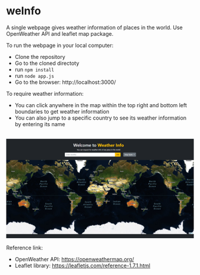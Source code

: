 # weInfo
A single webpage gives weather information of places in the world. Use OpenWeather API and leaflet map package.

To run the webpage in your local computer:
* Clone the repository
* Go to the cloned directoty
* run `npm install`
* run `node app.js`
* Go to the browser: http://localhost:3000/

To require weather information:
* You can click anywhere in the map within the top right and bottom left boundaries to get weather information
* You can also jump to a specific country to see its weather information by entering its name

\
![Main Page](mainpage1.png "Main Page")


Reference link:
* OpenWeather API: https://openweathermap.org/
* Leaflet library: https://leafletjs.com/reference-1.7.1.html
